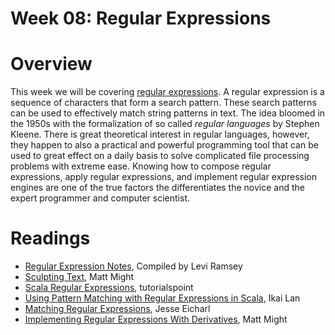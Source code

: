 # Week 08: Regular Expressions

# Overview

This week we will be covering [regular expressions]. A regular
expression is a sequence of characters that form a search
pattern. These search patterns can be used to effectively match string
patterns in text. The idea bloomed in the 1950s with the formalization
of so called *regular languages* by Stephen Kleene. There is great
theoretical interest in regular languages, however, they happen to
also a practical and powerful programming tool that can be used to
great effect on a daily basis to solve complicated file processing
problems with extreme ease. Knowing how to compose regular
expressions, apply regular expressions, and implement regular
expression engines are one of the true factors the differentiates the
novice and the expert programmer and computer scientist.

# Readings

* [Regular Expression Notes], Compiled by Levi Ramsey
* [Sculpting Text], Matt Might
* [Scala Regular Expressions], tutorialspoint
* [Using Pattern Matching with Regular Expressions in Scala], Ikai Lan
* [Matching Regular Expressions], Jesse Eicharl
* [Implementing Regular Expressions With Derivatives], Matt Might

[regular expressions]: http://en.wikipedia.org/wiki/Regular_expression
[Regular Expression Notes]: notes/levire.md
[Sculpting Text]: http://matt.might.net/articles/sculpting-text
[Scala Regular Expressions]: http://www.tutorialspoint.com/scala/scala_regular_expressions.htm
[Using Pattern Matching with Regular Expressions in Scala]: http://ikaisays.com/2009/04/04/using-pattern-matching-with-regular-expressions-in-scala/
[Matching Regular Expressions]: http://daily-scala.blogspot.com/2009/09/matching-regular-expressions.html
[Implementing Regular Expressions With Derivatives]: http://matt.might.net/articles/implementation-of-regular-expression-matching-in-scheme-with-derivatives/
